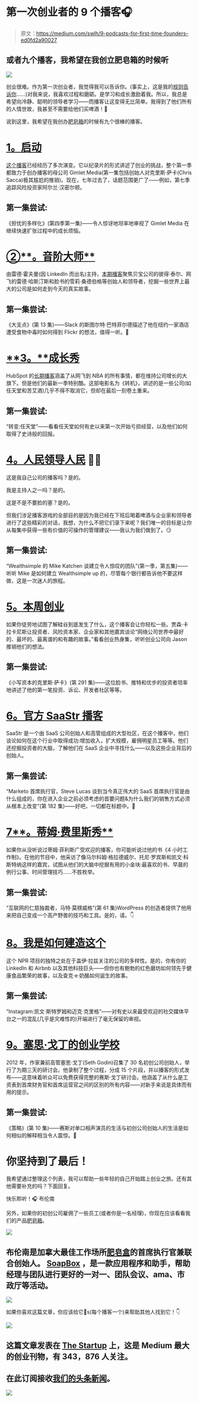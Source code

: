 # 第一次创业者的 9 个播客🎧

> 原文：<https://medium.com/swlh/9-podcasts-for-first-time-founders-ed0fd2a90027>

## 或者九个播客，我希望在我创立肥皂箱的时候听

![](img/a50569c4839bbb83bb06478f14d2d0b3.png)

创业很难。作为第一次创业者，我觉得我可以告诉你。(事实上，这是我的[规则告诉你](https://hackernoon.com/so-youre-thinking-of-starting-a-company-60b296c4c031)……)对我来说，我喜欢过程和磨砺。是学习和成长激励着我。所以，我总是希望向冷静、聪明的领导者学习——而播客让这变得无比简单。我得到了他们所有的人情世故，我甚至不需要给他们买啤酒！🍻

说到这里，我希望在我创办[肥皂箱](https://soapboxhq.com/?utm_source=medium&utm_medium=referral&utm_campaign=9-podcasts)的时候有九个很棒的播客。

# [**1。启动**](https://itunes.apple.com/ca/podcast/startup-podcast/id913805339?mt=2)

[这个播客](http://www.gimletmedia.com/startup)已经经历了多次演变。它以纪录片的形式讲述了创业的挑战，整个第一季都致力于创办播客的母公司 Gimlet Media(第一集包括创始人对克里斯·萨卡(Chris Sacca)极其尴尬的推销)。现在，七年过去了，话题范围更广了——例如，第七季追踪风险投资家阿尔兰·汉密尔顿。

## **第一集尝试:**

《担忧的多样化》(第四季第一集)——令人惊讶地坦率地审视了 Gimlet Media 在继续快速扩张过程中的成长烦恼。

# [②**。音阶大师**](https://itunes.apple.com/ca/podcast/masters-of-scale-with-reid-hoffman/id1227971746?mt=2)

由雷德·霍夫曼(因 LinkedIn 而出名)主持，[本期播客](https://mastersofscale.com/)聚焦贝宝公司的彼得·泰尔、网飞的雷德·哈斯汀斯和脸书的雪莉·桑德伯格等创始人和领导者，挖掘一些世界上最大的公司是如何走到今天的真实故事。

## **第一集尝试:**

《大支点》(第 13 集)——Slack 的斯图尔特·巴特菲尔德描述了他在纽约一家酒店遭受食物中毒时如何得到 Flickr 的想法，值得一听。🤭

# [**3。**成长秀](https://itunes.apple.com/us/podcast/the-growth-show/id963131164?mt=2)

HubSpot 的[长期播客](https://www.hubspot.com/the-growth-show)涵盖了从网飞到 NBA 的所有事情，都在维持公司增长的大旗下。但是他们的最新一季特别酷。这部电影名为《转机》，讲述的是一些公司(如任天堂和苦艾酒)几乎不得不取消它，但却在最后一刻卷土重来。

## **第一集尝试:**

“转变:任天堂”——看看任天堂如何有史以来第一次开始亏损经营，以及他们如何取得了史诗般的回报。

# [**4。人民领导人民**](https://itunes.apple.com/us/podcast/people-leading-people/id1405854146) **🎉😅**

这是我自己公司的播客吗？是的。

我是主持人之一吗？是的。

这是不是不要脸的塞？是的。

但我们涉足播客游戏的全部目的是因为我已经在下班后喝着啤酒与企业家和领导者进行了这些精彩的对话，我想，为什么不把它们录下来呢？我们唯一的目标是让你从每集中获得一些有价值的可操作的管理建议——我认为我们做到了。😏

## **第一集尝试:**

“Wealthsimple 的 Mike Katchen 谈建立令人惊叹的团队”(第一季，第五集)——听听 Mike 是如何建立 Wealthsimple up 的，尽管每个银行都告诉他不要这样做，这是一次迷人的旅程。

# [**5。本周创业**](https://itunes.apple.com/ca/podcast/this-week-in-startups-audio/id315114957?mt=2)

如果你徒劳地试图了解硅谷到底发生了什么，这个播客会让你轻松一些。贾森·卡拉卡尼斯让投资者、风险资本家、企业家和其他嘉宾谈论“网络公司世界中最好的、最坏的、最离谱的和有趣的故事。”看看创业热身集，听听创业公司向 Jason 推销他们的想法。

## **第一集尝试:**

《小写资本的克里斯·萨卡》(第 291 集)——这位脸书、推特和优步的投资者坦率地讲述了他的第一笔投资、诉讼、开发者社区等等。

# [**6。官方 SaaStr 播客**](https://itunes.apple.com/us/podcast/official-saastr-podcast-saas/id1089973241?mt=2#)

SaaStr 是一个由 SaaS 公司创始人和高管组成的大型社区，在这个播客中，他们谈论如何在这个行业中取得成功:增加收入，扩大规模，雇佣明星员工等等。他们还挖掘投资者的大脑，了解他们在 SaaS 企业中寻找什么——以及这些企业背后的创始人。

## **第一集尝试:**

“Marketo 首席执行官，Steve Lucas 谈到当今真正伟大的 SaaS 首席执行官是由什么组成的，你在进入企业之前必须考虑的首要问题&为什么我们的销售方式必须从根本上改变”(第 182 集)——好吧，一切都在标题中。🤷‍

# [7**。蒂姆·费里斯秀**](https://itunes.apple.com/us/podcast/the-tim-ferriss-show/id863897795?mt=2)

如果你从没听说过蒂姆·菲利斯广受欢迎的播客，你可能听说过他的书《4 小时工作制》。在他的节目中，他采访了像马尔科姆·格拉德威尔、托尼·罗宾斯和凯文·科斯特纳这样的嘉宾，试图从他们的大脑中挖掘有用的小金块:最喜欢的书、早晨的例行公事、时间管理技巧……不胜枚举。

## **第一集尝试:**

“互联网的仁慈独裁者，马特·莫楞威格”(第 61 集)WordPress 的创造者提供了他用来把自己变成一个高产野兽的技巧和工具。是的，请。👇

# [**8。我是如何建造这个**](https://itunes.apple.com/ca/podcast/how-i-built-this-with-guy-raz/id1150510297?mt=2)

这个 NPR 项目的独特之处在于盖伊·拉兹关注的公司的多样性。是的，你有你的 LinkedIn 和 Airbnb 以及其他科技巨头——但你也有鲍勃的红色磨坊如何领先于健康食品繁荣的故事，以及查克·e·奶酪如何诞生的故事。

## **第一集尝试:**

“Instagram:凯文·斯特罗姆和迈克·克里格”——对有史以来最受欢迎的社交媒体平台之一的混乱(几乎是灾难性的)开端进行了毫无保留的审视。

# [**9。塞思·戈丁的创业学校**](https://itunes.apple.com/ca/podcast/seth-godins-startup-school/id566985370?mt=2)

2012 年，作家兼前高管塞思·戈丁(Seth Godin)召集了 30 名初创公司创始人，举行了为期三天的研讨会。他录制了整个过程，分成 15 个片段，并以播客的形式发布——这意味着听众可以免费获得完整的赛斯·戈丁研讨会。他涵盖了从什么是工资表到首席财务官和首席运营官之间的区别的所有内容——对新手来说是具体而有用的提示。

## **第一集尝试:**

《策略》(第 10 集)——赛斯对单口相声演员的生活与初创公司创始人的生活是如何相似的解释相当令人震惊。🤯

# 你坚持到了最后！

我希望通过整理这个列表，我可以帮助一些年轻的自己开始踏上创业之旅。还有其他需要补充的吗？下面回复。

快乐聆听！🎧
布伦南

另外，如果你的初创公司雇佣了一些员工(或者你是一名经理)，你现在应该看看我们的产品[肥皂箱](https://soapboxhq.com/?utm_source=medium&utm_medium=referral&utm_campaign=9-podcasts)。

![](img/c8142a1e7fa60f4d75d5b59efc86378d.png)

## 布伦南是加拿大最佳工作场所[肥皂盒](https://soapboxhq.com/?utm_source=medium&utm_medium=referral&utm_campaign=9-podcasts)的首席执行官兼联合创始人。 [SoapBox](https://soapboxhq.com/?utm_source=medium&utm_medium=referral&utm_campaign=9-podcasts) ，是一款应用程序和助手，帮助经理与团队进行更好的一对一、团队会议、ama、市政厅等活动。

[![](img/62ef1b27df72a8fb8e1a788b611e3c83.png)](https://twitter.com/i_am_brennan)

如果你喜欢这篇文章，你应该给它👏s(每个播客一个)来帮助其他人找到它！👇

[![](img/308a8d84fb9b2fab43d66c117fcc4bb4.png)](https://medium.com/swlh)

## 这篇文章发表在 [The Startup](https://medium.com/swlh) 上，这是 Medium 最大的创业刊物，有 343，876 人关注。

## 在此订阅接收[我们的头条新闻](http://growthsupply.com/the-startup-newsletter/)。

[![](img/b0164736ea17a63403e660de5dedf91a.png)](https://medium.com/swlh)